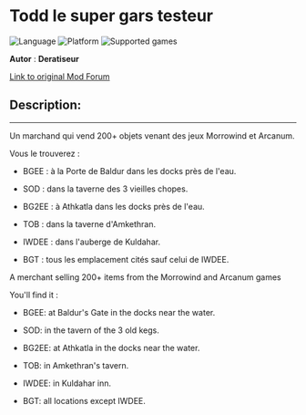 # Todd le super gars testeur

![Language](https://img.shields.io/static/v1?label=language&message=english%20%7C%20french%20%7C%20&color=informational)
![Platform](https://img.shields.io/static/v1?label=platform&message=windows%20%7C%20macOS%20%7C%20&color=informational)
![Supported games](https://img.shields.io/static/v1?label=supported%20games&message=BG2%20%7C%20BGT%20%7C%20BGEE%20%7C%20BG2EE%20%7C%20EET%20%7C%20IWDEE%20%7C&color=dodgerblue)

**Autor** : **Deratiseur**

[Link to original Mod Forum](https://www.baldursgateworld.fr/viewtopic.php?t=31924)


## Description:
-------------

Un marchand qui vend 200+ objets venant des jeux Morrowind et Arcanum.

Vous le trouverez :

- BGEE : à la Porte de Baldur dans les docks près de l'eau.
  
- SOD : dans la taverne des 3 vieilles chopes.
  
- BG2EE : à Athkatla dans les docks près de l'eau.
  
- TOB : dans la taverne d'Amkethran.
  
- IWDEE : dans l'auberge de Kuldahar.
  
- BGT : tous les emplacement cités sauf celui de IWDEE.


A merchant selling 200+ items from the Morrowind and Arcanum games

You'll find it :

- BGEE: at Baldur's Gate in the docks near the water.
  
- SOD: in the tavern of the 3 old kegs.
  
- BG2EE: at Athkatla in the docks near the water.
  
- TOB: in Amkethran's tavern.
  
- IWDEE: in Kuldahar inn.
  
- BGT: all locations except IWDEE.
